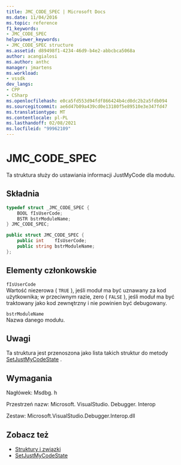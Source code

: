 ```yaml
---
title: JMC_CODE_SPEC | Microsoft Docs
ms.date: 11/04/2016
ms.topic: reference
f1_keywords:
- JMC_CODE_SPEC
helpviewer_keywords:
- JMC_CODE_SPEC structure
ms.assetid: d89498f1-4234-46d9-b4e2-abbcbca5068a
author: acangialosi
ms.author: anthc
manager: jmartens
ms.workload:
- vssdk
dev_langs:
- CPP
- CSharp
ms.openlocfilehash: e0ca5fd553d94fdf866424b4cd0dc2b2a5fdb094
ms.sourcegitcommit: ae6d47b09a439cd0e13180f5e89510e3e347fd47
ms.translationtype: MT
ms.contentlocale: pl-PL
ms.lasthandoff: 02/08/2021
ms.locfileid: "99962109"
---
```

# <a name="jmc_code_spec"></a>JMC_CODE_SPEC
Ta struktura służy do ustawiania informacji JustMyCode dla modułu.

## <a name="syntax"></a>Składnia

```cpp
typedef struct _JMC_CODE_SPEC {
    BOOL fIsUserCode;
    BSTR bstrModuleName;
} JMC_CODE_SPEC;
```

```csharp
public struct JMC_CODE_SPEC {
    public int    fIsUserCode;
    public string bstrModuleName;
};
```

## <a name="members"></a>Elementy członkowskie
`fIsUserCode`\
Wartość niezerowa ( `TRUE` ), jeśli moduł ma być uznawany za kod użytkownika; w przeciwnym razie, zero ( `FALSE` ), jeśli moduł ma być traktowany jako kod zewnętrzny i nie powinien być debugowany.

`bstrModuleName`\
Nazwa danego modułu.

## <a name="remarks"></a>Uwagi
Ta struktura jest przenoszona jako lista takich struktur do metody [SetJustMyCodeState](../../../extensibility/debugger/reference/idebugengine3-setjustmycodestate.md) .

## <a name="requirements"></a>Wymagania
Nagłówek: Msdbg. h

Przestrzeń nazw: Microsoft. VisualStudio. Debugger. Interop

Zestaw: Microsoft.VisualStudio.Debugger.Interop.dll

## <a name="see-also"></a>Zobacz też
- [Struktury i związki](../../../extensibility/debugger/reference/structures-and-unions.md)
- [SetJustMyCodeState](../../../extensibility/debugger/reference/idebugengine3-setjustmycodestate.md)
